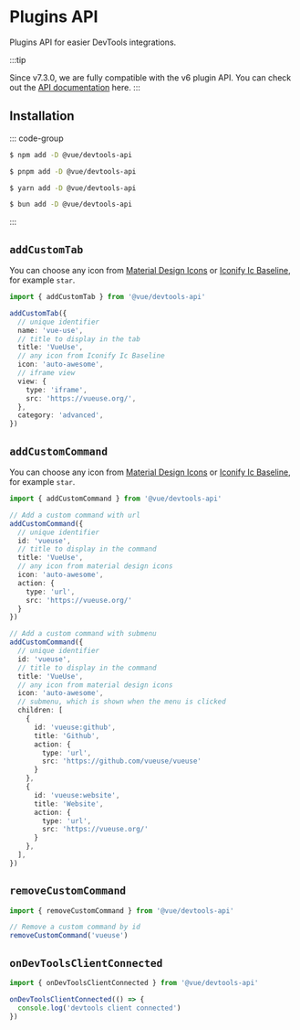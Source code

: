 # Plugins API

Plugins API for easier DevTools integrations.

:::tip

Since v7.3.0, we are fully compatible with the v6 plugin API. You can check out the [API documentation](https://devtools.vuejs.org/plugin/api-reference.html) here.
:::

## Installation

::: code-group

```sh [npm]
$ npm add -D @vue/devtools-api
```

```sh [pnpm]
$ pnpm add -D @vue/devtools-api
```

```sh [yarn]
$ yarn add -D @vue/devtools-api
```

```sh [bun]
$ bun add -D @vue/devtools-api
```

:::

## `addCustomTab`

You can choose any icon from [Material Design Icons](https://fonts.google.com/icons) or [Iconify Ic Baseline](https://icones.netlify.app/collection/ic?variant=Baseline), for example `star`.

```ts
import { addCustomTab } from '@vue/devtools-api'

addCustomTab({
  // unique identifier
  name: 'vue-use',
  // title to display in the tab
  title: 'VueUse',
  // any icon from Iconify Ic Baseline
  icon: 'auto-awesome',
  // iframe view
  view: {
    type: 'iframe',
    src: 'https://vueuse.org/',
  },
  category: 'advanced',
})
```

## `addCustomCommand`

You can choose any icon from [Material Design Icons](https://fonts.google.com/icons) or [Iconify Ic Baseline](https://icones.netlify.app/collection/ic?variant=Baseline), for example `star`.

```ts
import { addCustomCommand } from '@vue/devtools-api'

// Add a custom command with url
addCustomCommand({
  // unique identifier
  id: 'vueuse',
  // title to display in the command
  title: 'VueUse',
  // any icon from material design icons
  icon: 'auto-awesome',
  action: {
    type: 'url',
    src: 'https://vueuse.org/'
  }
})

// Add a custom command with submenu
addCustomCommand({
  // unique identifier
  id: 'vueuse',
  // title to display in the command
  title: 'VueUse',
  // any icon from material design icons
  icon: 'auto-awesome',
  // submenu, which is shown when the menu is clicked
  children: [
    {
      id: 'vueuse:github',
      title: 'Github',
      action: {
        type: 'url',
        src: 'https://github.com/vueuse/vueuse'
      }
    },
    {
      id: 'vueuse:website',
      title: 'Website',
      action: {
        type: 'url',
        src: 'https://vueuse.org/'
      }
    },
  ],
})
```

## `removeCustomCommand`

```ts
import { removeCustomCommand } from '@vue/devtools-api'

// Remove a custom command by id
removeCustomCommand('vueuse')
```

## `onDevToolsClientConnected`

```ts
import { onDevToolsClientConnected } from '@vue/devtools-api'

onDevToolsClientConnected(() => {
  console.log('devtools client connected')
})
```
